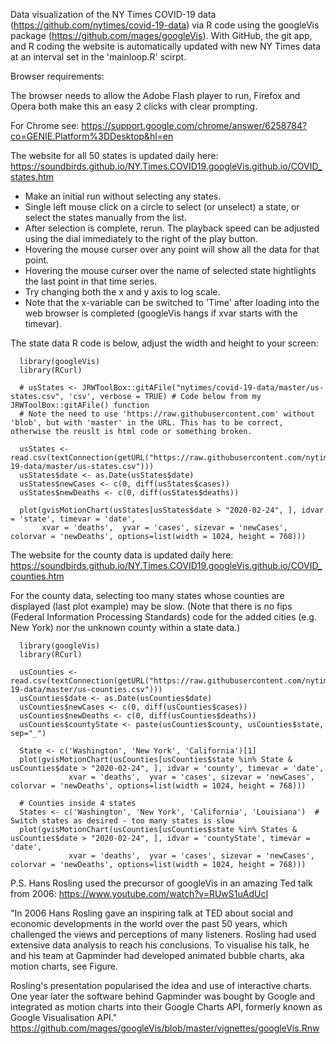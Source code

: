 
Data visualization of the NY Times COVID-19 data (https://github.com/nytimes/covid-19-data) via R code using the googleVis package (https://github.com/mages/googleVis). With GitHub, the git app, and R coding the website is automatically updated with new NY Times data at an interval set in the 'mainloop.R' scirpt.

Browser requirements:

The browser needs to allow the Adobe Flash player to run, Firefox and Opera both make this an easy 2 clicks with clear prompting.
    
For Chrome see:
      https://support.google.com/chrome/answer/6258784?co=GENIE.Platform%3DDesktop&hl=en
    
   
The website for all 50 states is updated daily here: https://soundbirds.github.io/NY.Times.COVID19.googleVis.github.io/COVID_states.htm
 
- Make an initial run without selecting any states.
- Single left mouse click on a circle to select (or unselect) a state, or select the states manually from the list. 
- After selection is complete, rerun.  The playback speed can be adjusted using the dial immediately to the right of the play button. 
- Hovering the mouse curser over any point will show all the data for that point.
- Hovering the mouse curser over the name of selected state hightlights the last point in that time series.
- Try changing both the x and y axis to log scale.
- Note that the x-variable can be switched to 'Time' after loading into the web browser is completed (googleVis hangs if xvar starts with the timevar).

The state data R code is below, adjust the width and height to your screen:


      library(googleVis)
      library(RCurl)

      # usStates <- JRWToolBox::gitAFile("nytimes/covid-19-data/master/us-states.csv", 'csv', verbose = TRUE) # Code below from my JRWToolBox::gitAFile() function
      # Note the need to use 'https://raw.githubusercontent.com' without 'blob', but with 'master' in the URL. This has to be correct, otherwise the reuslt is html code or something broken.
      
      usStates <- read.csv(textConnection(getURL("https://raw.githubusercontent.com/nytimes/covid-19-data/master/us-states.csv")))
      usStates$date <- as.Date(usStates$date)
      usStates$newCases <- c(0, diff(usStates$cases))
      usStates$newDeaths <- c(0, diff(usStates$deaths))
 
      plot(gvisMotionChart(usStates[usStates$date > "2020-02-24", ], idvar = 'state', timevar = 'date', 
           xvar = 'deaths',  yvar = 'cases', sizevar = 'newCases', colorvar = 'newDeaths', options=list(width = 1024, height = 768)))


The website for the county data is updated daily here: https://soundbirds.github.io/NY.Times.COVID19.googleVis.github.io/COVID_counties.htm

For the county data, selecting too many states whose counties are displayed (last plot example) may be slow.
(Note that there is no fips (Federal Information Processing Standards) code for the added cities (e.g. New York) nor the unknown county within a state data.)


      library(googleVis)
      library(RCurl)
      
      usCounties <- read.csv(textConnection(getURL("https://raw.githubusercontent.com/nytimes/covid-19-data/master/us-counties.csv")))
      usCounties$date <- as.Date(usCounties$date)
      usCounties$newCases <- c(0, diff(usCounties$cases))
      usCounties$newDeaths <- c(0, diff(usCounties$deaths))
      usCounties$countyState <- paste(usCounties$county, usCounties$state, sep="_")
 
      State <- c('Washington', 'New York', 'California')[1]
      plot(gvisMotionChart(usCounties[usCounties$state %in% State & usCounties$date > "2020-02-24", ], idvar = 'county', timevar = 'date', 
                 xvar = 'deaths',  yvar = 'cases', sizevar = 'newCases', colorvar = 'newDeaths', options=list(width = 1024, height = 768)))
       
      # Counties inside 4 states 
      States <- c('Washington', 'New York', 'California', 'Louisiana')  # Switch states as desired - too many states is slow
      plot(gvisMotionChart(usCounties[usCounties$state %in% States & usCounties$date > "2020-02-24", ], idvar = 'countyState', timevar = 'date', 
                 xvar = 'deaths',  yvar = 'cases', sizevar = 'newCases', colorvar = 'newDeaths', options=list(width = 1024, height = 768)))
                        
    
P.S. Hans Rosling used the precursor of googleVis in an amazing Ted talk from 2006:
    https://www.youtube.com/watch?v=RUwS1uAdUcI
    

"In 2006 Hans Rosling gave an inspiring talk at
TED about social and economic developments
in the world over the past 50 years, which challenged the views and
perceptions of many listeners. Rosling had used extensive data analysis
to reach his conclusions.  To visualise his talk, he and his team at
Gapminder had developed animated bubble charts, aka
motion charts, see Figure. 

Rosling's presentation popularised the idea and use of interactive
charts. One year later the software behind
Gapminder was bought by Google and integrated as motion charts into
their Google Charts API, formerly known as Google
Visualisation API."
    https://github.com/mages/googleVis/blob/master/vignettes/googleVis.Rnw
    
    
    
     
     

